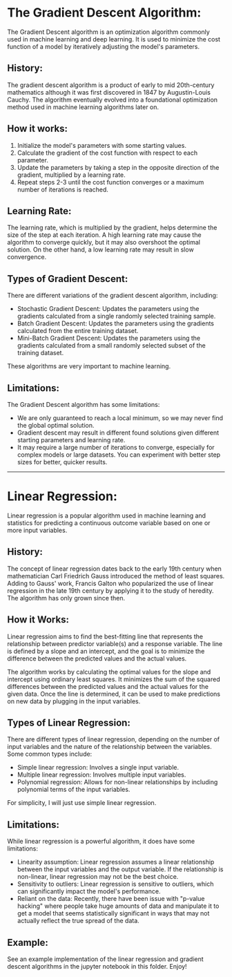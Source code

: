# The Gradient Descent Algorithm:

The Gradient Descent algorithm is an optimization algorithm commonly used in machine learning and deep learning. It is used to minimize the cost function of a model by iteratively adjusting the model's parameters.

## History:

The gradient descent algorithm is a product of early to mid 20th-century mathematics although it was first discovered in 1847 by Augustin-Louis Cauchy. The algorithm eventually evolved into a foundational optimization method used in machine learning algorithms later on. 


## How it works:

1. Initialize the model's parameters with some starting values.
2. Calculate the gradient of the cost function with respect to each parameter.
3. Update the parameters by taking a step in the opposite direction of the gradient, multiplied by a learning rate.
4. Repeat steps 2-3 until the cost function converges or a maximum number of iterations is reached.

## Learning Rate:

The learning rate, which is multiplied by the gradient, helps determine the size of the step at each iteration. A high learning rate may cause the algorithm to converge quickly, but it may also overshoot the optimal solution. On the other hand, a low learning rate may result in slow convergence.

## Types of Gradient Descent:

There are different variations of the gradient descent algorithm, including:

- Stochastic Gradient Descent: Updates the parameters using the gradients calculated from a single randomly selected training sample.
- Batch Gradient Descent: Updates the parameters using the gradients calculated from the entire training dataset.
- Mini-Batch Gradient Descent: Updates the parameters using the gradients calculated from a small randomly selected subset of the training dataset.

These algorithms are very important to machine learning. 

## Limitations:

The Gradient Descent algorithm has some limitations:
- We are only guaranteed to reach a local minimum, so we may never find the global optimal solution. 
- Gradient descent may result in different found solutions given different starting parameters and learning rate.
- It may require a large number of iterations to converge, especially for complex models or large datasets. You can experiment with better step sizes for better, quicker results. 

***


# Linear Regression:

Linear regression is a popular algorithm used in machine learning and statistics for predicting a continuous outcome variable based on one or more input variables. 

## History:

The concept of linear regression dates back to the early 19th century when mathematician Carl Friedrich Gauss introduced the method of least squares. Adding to Gauss' work, Francis Galton who popularized the use of linear regression in the late 19th century by applying it to the study of heredity. The algorithm has only grown since then.

## How it Works:

Linear regression aims to find the best-fitting line that represents the relationship between predictor variable(s) and a response variable. The line is defined by a slope and an intercept, and the goal is to minimize the difference between the predicted values and the actual values.

The algorithm works by calculating the optimal values for the slope and intercept using ordinary least squares. It minimizes the sum of the squared differences between the predicted values and the actual values for the given data. Once the line is determined, it can be used to make predictions on new data by plugging in the input variables.

## Types of Linear Regression:

There are different types of linear regression, depending on the number of input variables and the nature of the relationship between the variables. Some common types include:

- Simple linear regression: Involves a single input variable.
- Multiple linear regression: Involves multiple input variables.
- Polynomial regression: Allows for non-linear relationships by including polynomial terms of the input variables.

For simplicity, I will just use simple linear regression. 

## Limitations:

While linear regression is a powerful algorithm, it does have some limitations:

- Linearity assumption: Linear regression assumes a linear relationship between the input variables and the output variable. If the relationship is non-linear, linear regression may not be the best choice.
- Sensitivity to outliers: Linear regression is sensitive to outliers, which can significantly impact the model's performance.
- Reliant on the data: Recently, there have been issue with "p-value hacking" where people take huge amounts of data and manipulate it to get a model that seems statistically significant in ways that may not actually reflect the true spread of the data.

## Example:

See an example implementation of the linear regression and gradient descent algorithms in the jupyter notebook in this folder. Enjoy!